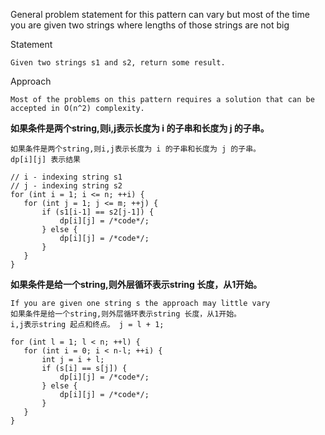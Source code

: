 General problem statement for this pattern can vary but most of the time you are given two strings where lengths of those strings are not big

Statement

    Given two strings s1 and s2, return some result.

Approach

    Most of the problems on this pattern requires a solution that can be accepted in O(n^2) complexity.

**如果条件是两个string,则i,j表示长度为 i 的子串和长度为 j 的子串。**

```
如果条件是两个string,则i,j表示长度为 i 的子串和长度为 j 的子串。
dp[i][j] 表示结果

// i - indexing string s1
// j - indexing string s2
for (int i = 1; i <= n; ++i) {
   for (int j = 1; j <= m; ++j) {
       if (s1[i-1] == s2[j-1]) {
           dp[i][j] = /*code*/;
       } else {
           dp[i][j] = /*code*/;
       }
   }
}
```

**如果条件是给一个string,则外层循环表示string 长度，从1开始。**

```
If you are given one string s the approach may little vary
如果条件是给一个string,则外层循环表示string 长度，从1开始。
i,j表示string 起点和终点。 j = l + 1;

for (int l = 1; l < n; ++l) {
   for (int i = 0; i < n-l; ++i) {
       int j = i + l;
       if (s[i] == s[j]) {
           dp[i][j] = /*code*/;
       } else {
           dp[i][j] = /*code*/;
       }
   }
}
```